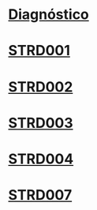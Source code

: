 # [Diagnóstico](index.md)

# [STRD001](strd001.md)
# [STRD002](strd002.md)
# [STRD003](strd003.md)
# [STRD004](strd004.md)
# [STRD007](strd007.md)
